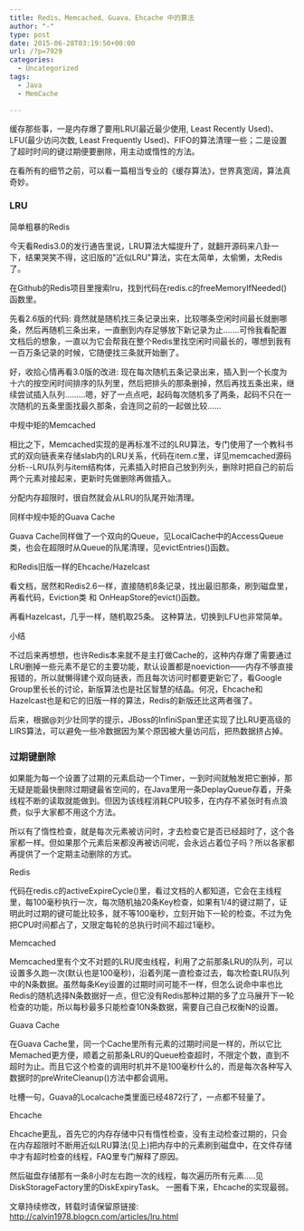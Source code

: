 ```yaml
---
title: Redis、Memcached、Guava、Ehcache 中的算法
author: "-"
type: post
date: 2015-06-28T03:19:50+00:00
url: /?p=7929
categories:
  - Uncategorized
tags:
  - Java
  - MemCache

---
```

缓存那些事，一是内存爆了要用LRU(最近最少使用, Least Recently Used)、LFU(最少访问次数, Least Frequently Used)、FIFO的算法清理一些；二是设置了超时时间的键过期便要删除，用主动或惰性的方法。

在看所有的细节之前，可以看一篇相当专业的《缓存算法》，世界真宽阔，算法真奇妙。


### LRU
简单粗暴的Redis
  
今天看Redis3.0的发行通告里说，LRU算法大幅提升了，就翻开源码来八卦一下，结果哭笑不得，这旧版的"近似LRU"算法，实在太简单，太偷懒，太Redis了。

在Github的Redis项目里搜索lru，找到代码在redis.c的freeMemoryIfNeeded()函数里。

先看2.6版的代码:  竟然就是随机找三条记录出来，比较哪条空闲时间最长就删哪条，然后再随机三条出来，一直删到内存足够放下新记录为止.......可怜我看配置文档后的想象，一直以为它会帮我在整个Redis里找空闲时间最长的，哪想到我有一百万条记录的时候，它随便找三条就开始删了。

好，收拾心情再看3.0版的改进: 现在每次随机五条记录出来，插入到一个长度为十六的按空闲时间排序的队列里，然后把排头的那条删掉，然后再找五条出来，继续尝试插入队列.........嗯，好了一点点吧，起码每次随机多了两条，起码不只在一次随机的五条里面找最久那条，会连同之前的一起做比较......

中规中矩的Memcached
  
相比之下，Memcached实现的是再标准不过的LRU算法，专门使用了一个教科书式的双向链表来存储slab内的LRU关系，代码在item.c里，详见memcached源码分析--LRU队列与item结构体，元素插入时把自己放到列头，删除时把自己的前后两个元素对接起来，更新时先做删除再做插入。

分配内存超限时，很自然就会从LRU的队尾开始清理。

同样中规中矩的Guava Cache
  
Guava Cache同样做了一个双向的Queue，见LocalCache中的AccessQueue类，也会在超限时从Queue的队尾清理，见evictEntries()函数。

和Redis旧版一样的Ehcache/Hazelcast
  
看文档，居然和Redis2.6一样，直接随机8条记录，找出最旧那条，刷到磁盘里，再看代码，Eviction类 和 OnHeapStore的evict()函数。

再看Hazelcast，几乎一样，随机取25条。 这种算法，切换到LFU也非常简单。

小结
  
不过后来再想想，也许Redis本来就不是主打做Cache的，这种内存爆了需要通过LRU删掉一些元素不是它的主要功能，默认设置都是noeviction——内存不够直接报错的，所以就懒得建个双向链表，而且每次访问时都要更新它了，看Google Group里长长的讨论，新版算法也是社区智慧的结晶。何况，Ehcache和Hazelcast也是和它的旧版一样的算法，Redis的新版还比这两者强了。

后来，根据@刘少壮同学的提示，JBoss的InfiniSpan里还实现了比LRU更高级的LIRS算法，可以避免一些冷数据因为某个原因被大量访问后，把热数据挤占掉。


### 过期键删除
  
如果能为每一个设置了过期的元素启动一个Timer，一到时间就触发把它删掉，那无疑是能最快删除过期键最省空间的，在Java里用一条DeplayQueue存着，开条线程不断的读取就能做到。但因为该线程消耗CPU较多，在内存不紧张时有点浪费，似乎大家都不用这个方法。

所以有了惰性检查，就是每次元素被访问时，才去检查它是否已经超时了，这个各家都一样。但如果那个元素后来都没再被访问呢，会永远占着位子吗？所以各家都再提供了一个定期主动删除的方式。

Redis
  
代码在redis.c的activeExpireCycle()里，看过文档的人都知道，它会在主线程里，每100毫秒执行一次，每次随机抽20条Key检查，如果有1/4的键过期了，证明此时过期的键可能比较多，就不等100毫秒，立刻开始下一轮的检查。不过为免把CPU时间都占了，又限定每轮的总执行时间不超过1毫秒。

Memcached
  
Memcached里有个文不对题的LRU爬虫线程，利用了之前那条LRU的队列，可以设置多久跑一次(默认也是100毫秒)，沿着列尾一直检查过去，每次检查LRU队列中的N条数据。虽然每条Key设置的过期时间可能不一样，但怎么说命中率也比Redis的随机选择N条数据好一点，但它没有Redis那种过期的多了立马展开下一轮检查的功能，所以每秒最多只能检查10N条数据，需要自己自己权衡N的设置。

Guava Cache
  
在Guava Cache里，同一个Cache里所有元素的过期时间是一样的，所以它比Memached更方便，顺着之前那条LRU的Queue检查超时，不限定个数，直到不超时为止。而且它这个检查的调用时机并不是100毫秒什么的，而是每次各种写入数据时的preWriteCleanup()方法中都会调用。

吐槽一句，Guava的Localcache类里面已经4872行了，一点都不轻量了。

Ehcache
  
Ehcache更乱，首先它的内存存储中只有惰性检查，没有主动检查过期的，只会在内存超限时不断用近似LRU算法(见上)把内存中的元素刷到磁盘中，在文件存储中才有超时检查的线程，FAQ里专门解释了原因。

然后磁盘存储那有一条8小时左右跑一次的线程，每次遍历所有元素.....见DiskStorageFactory里的DiskExpiryTask。 一圈看下来，Ehcache的实现最弱。
  
文章持续修改，转载时请保留原链接:  http://calvin1978.blogcn.com/articles/lru.html